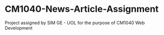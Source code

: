 # CM1040-News-Article-Assignment
Project assigned by SIM GE - UOL for the purpose of CM1040 Web Development
